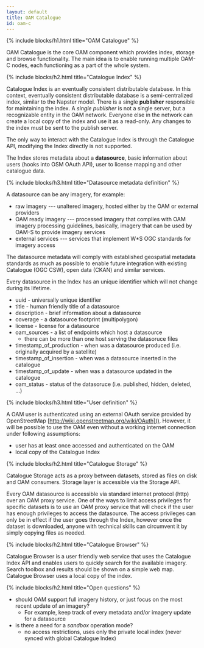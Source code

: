 ```yaml
---
layout: default
title: OAM Catalogue
id: oam-c
---
```


{% include blocks/h1.html title="OAM Catalogue" %}

OAM Catalogue is the core OAM component which provides index, storage and browse functionality. The main idea is to enable running multiple OAM-C nodes, each functioning as a part of the whole system.

{% include blocks/h2.html title="Catalogue Index" %}

Catalogue Index is an eventually consistent distributable database. In this context, eventually consistent distributable database is a semi-centralized index, similar to the Napster model. There is a single **publisher** responsible for maintaining the index. A *single publisher* is not a single server, but a recognizable entity in the OAM network. Everyone else in the network can create a local copy of the index and use it as a read-only. Any changes to the index must be sent to the publish server.

The only way to interact with the Catalogue Index is through the Catalogue API, modifying the Index directly is not supported.

The Index stores metadata about a **datasource**, basic information about users (hooks into OSM OAuth API), user to license mapping and other catalogue data.

{% include blocks/h3.html title="Datasource metadata definition" %}

A datasource can be any imagery, for example:

* raw imagery --- unaltered imagery, hosted either by the OAM or external providers
* OAM ready imagery --- processed imagery that complies with OAM imagery processing guidelines, basically, imagery that can be used by OAM-S to provide imagery services
* external services --- services that implement W*S OGC standards for imagery access

The datasource metadata will comply with established geospatial metadata standards as much as possible to enable future integration with existing Catalogue (OGC CSW), open data (CKAN) and similar services.

Every datasource in the Index has an unique identifier which will not change during its lifetime.

* uuid - universally unique identifier
* title - human friendly title of a datasource
* description - brief information about a datasource
* coverage - a datasource footprint (multipolygon)
* license - license for a datasource
* oam_sources - a list of endpoints which host a datasource
  * there can be more than one host serving the datasoruce files
* timestamp_of_production - when was a datasource produced (i.e. originally acquired by a satellite)
* timestamp_of_insertion - when was a datasource inserted in the catalogue
* timestamp_of_update - when was a datasource updated in the catalogue
* oam_status - status of the datasoruce (i.e. published, hidden, deleted, ...)

{% include blocks/h3.html title="User definition" %}

A OAM user is authenticated using an external OAuth service provided by OpenStreetMap [http://wiki.openstreetmap.org/wiki/OAuth](). However, it will be possible to use the OAM even without a working internet connection under following assumptions:

* user has at least once accessed and authenticated on the OAM
* local copy of the Catalogue Index

{% include blocks/h2.html title="Catalogue Storage" %}

Catalogue Storage acts as a proxy between datasets, stored as files on disk and OAM consumers. Storage layer is accessible via the Storage API.

Every OAM datasource is accessible via standard internet protocol (http) over an OAM proxy service. One of the ways to limit access privileges for specific datasets is to use an OAM proxy service that will check if the user has enough privileges to access the datasource. The access privileges can only be in effect if the user goes through the Index, however once the dataset is downloaded, anyone with technical skills can circumvent it by simply copying files as needed.

{% include blocks/h2.html title="Catalogue Browser" %}

Catalogue Browser is a user friendly web service that uses the Catalogue Index API and enables users to quickly search for the available imagery. Search toolbox and results should be shown on a simple web map. Catalogue Browser uses a local copy of the index.

{% include blocks/h2.html title="Open questions" %}

* should OAM support full imagery history, or just focus on the most recent update of an imagery?
  * For example, keep track of every metadata and/or imagery update for a datasource
* is there a need for a *sandbox* operation mode?
  * no access restrictions, uses only the private local index (never synced with global Catalogue Index)
